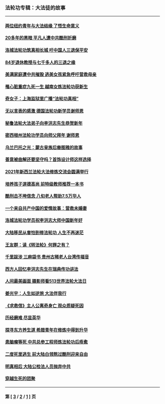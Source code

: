 ### 法轮功专辑：大法徒的故事
---
#### [两位纽约青年与大法结缘 了悟生命意义](../../pages/nf1147481/n14002785.md?05270430) 
#### [20多年的黑暗 平凡人遭中共酷刑折磨](../../pages/nf1147481/n13997976.md?05270430) 
#### [洛城法轮功筑真相长城 吁中国人三退保平安](../../pages/nf1147481/n13892471.md?05270430) 
#### [84岁退休教授与七千多人的三退之缘](../../pages/nf1147481/n13796650.md?05270430) 
#### [美满家庭遭中共摧毁 逃美女孩紧急呼吁营救母亲](../../pages/nf1147481/n13792859.md?05270430) 
#### [罹心脏重症九死一生 越南女炼法轮功获新生](../../pages/nf1147481/n13732766.md?05270430) 
#### [奇女子：上海监狱里广播“法轮功真相”](../../pages/nf1147481/n13726443.md?05270430) 
#### [无以言表的感激 德国法轮功新学员谢师恩](../../pages/nf1147481/n13543790.md?05270430) 
#### [秘鲁法轮大法弟子向李洪志先生恭贺新年](../../pages/nf1147481/n13540182.md?05270430) 
#### [密西根州法轮功学员向师父拜年 谢师恩](../../pages/nf1147481/n13538183.md?05270430) 
#### [乌兰巴托之光：蒙古皇族后裔图雅的故事](../../pages/nf1147481/n13155759.md?05270430) 
#### [善意被曲解还要坚守吗？首饰设计师这样选择](../../pages/nf1147481/n13077575.md?05270430) 
#### [2021年新西兰法轮大法修炼交流会圆满举行](../../pages/nf1147481/n13033149.md?05270430) 
#### [培养孩子道德高尚 前特级教师推荐一本书](../../pages/nf1147481/n12938640.md?05270430) 
#### [酷刑击不垮信念 八旬老人帮助7.5万华人](../../pages/nf1147481/n12880712.md?05270430) 
#### [一个来自共产中国的爱情故事：营救未婚妻](../../pages/nf1147481/n12778386.md?05270430) 
#### [洛城法轮功学员祝李洪志大师中国新年好](../../pages/nf1147481/n12724685.md?05270430) 
#### [大陆移民从害怕到修法轮功 人生不再迷茫](../../pages/nf1147481/n12414325.md?05270430) 
#### [王友群：读《转法轮》何罪之有？](../../pages/nf1147481/n12408647.md?05270430) 
#### [千里跋涉 三麻袋书 贵州古稀老人台湾传福音](../../pages/nf1147481/n12198750.md?05270430) 
#### [西方人回忆李洪志先生在瑞典传功讲法](../../pages/nf1147481/n12099607.md?05270430) 
#### [人间最美画面 摄影师看513世界法轮大法日](../../pages/nf1147481/n12094118.md?05270430) 
#### [姜光宇：人生如逆旅 大法伴我行](../../pages/nf1147481/n12088664.md?05270430) 
#### [《求救信》主人公离奇身亡 观众质疑死因](../../pages/nf1147481/n11845215.md?05270430) 
#### [历经磨难 尽显英华](../../pages/nf1147481/n11723297.md?05270430) 
#### [探寻东方养生道 希腊青年在修炼中得到升华](../../pages/nf1147481/n11494502.md?05270430) 
#### [患脑瘤等死 中共总参工程师炼法轮功后痊愈](../../pages/nf1147481/n11466682.md?05270430) 
#### [二度死里逃生 前大陆白领熬过酷刑迎来自由](../../pages/nf1147481/n11368594.md?05270430) 
#### [明真相后 大陆公检法人员抛弃中共](../../pages/nf1147481/n11358618.md?05270430) 
#### [穿越生死的团聚](../../pages/nf1147481/n11258922.md?05270430) 

---
#### 第 [ [3](./3.md?05270430) / [2](./2.md?05270430) / [1](./1.md?05270430) ] 页
